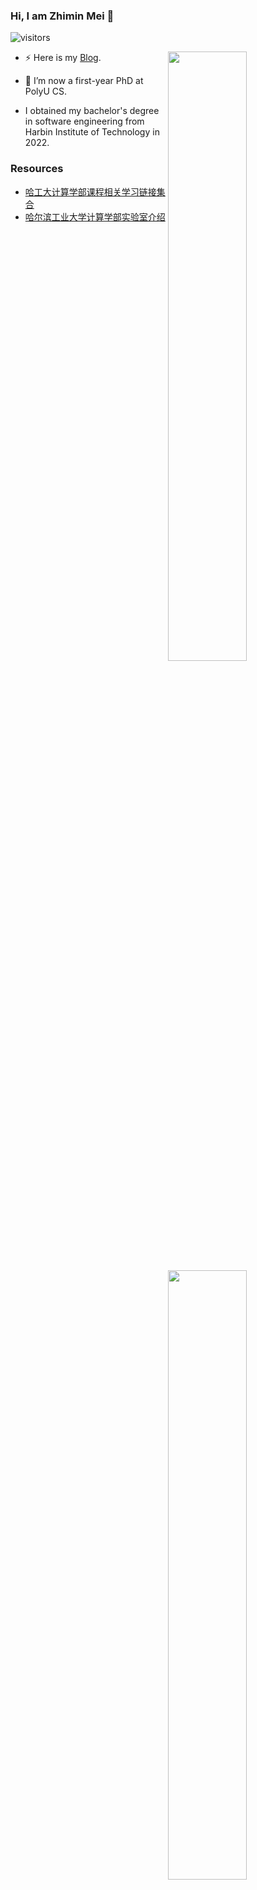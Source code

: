 ### Hi, I am Zhimin Mei 👋

![visitors](https://visitor-badge.glitch.me/badge?page_id=mzm1183710118.mzm1183710118.README)

<img align="right" width="50%" src="https://github-readme-stats.vercel.app/api?username=mzm1183710118&show_icons=true">

<img align="right" width="50%" src="https://github-readme-stats.vercel.app/api/top-langs/?username=mzm1183710118&layout=compact">

- ⚡ Here is my [Blog](https://blog.csdn.net/alanwalker1?spm=1010.2135.3001.5343).

- 🔭 I’m now a first-year PhD at PolyU CS.
- I obtained my bachelor's degree in software engineering from Harbin Institute of Technology in 2022.

### Resources

- [哈工大计算学部课程相关学习链接集合](https://github.com/gzn00417/HIT-CS-Courses)
- [哈尔滨工业大学计算学部实验室介绍](https://github.com/gzn00417/HIT-CS-Labs)

<!--
**mzm1183710118/mzm1183710118** is a ✨ _special_ ✨ repository because its `README.md` (this file) appears on your GitHub profile.

Here are some ideas to get you started:

- 🔭 I’m currently working on ...
- 🌱 I’m currently learning ...
- 👯 I’m looking to collaborate on ...
- 🤔 I’m looking for help with ...
- 💬 Ask me about ...
- 📫 How to reach me: ...
- 😄 Pronouns: ...
- ⚡ Fun fact: ...
-->
